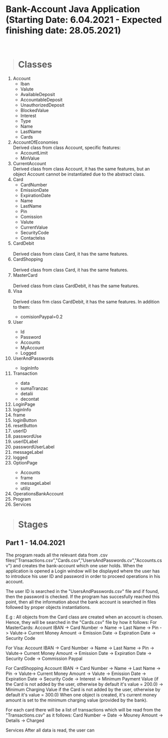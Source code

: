 # Bank-Account Java Application (Starting Date: 6.04.2021 - Expected finishing date: 28.05.2021)
<br/>

> # Classes

<ol>
 <li>Account
 <ul>
  <li>Iban</li>
  <li>Valute</li>
  <li>AvailableDeposit</li>
  <li>AccountableDeposit</li>
  <li>UnauthorizedDeposit</li>
  <li>BlockedValue</li>
  <li>Interest</li>
  <li>Type</li>
  <li>Name</li>
  <li>LastName</li>
  <li>Cards</li>
 </ul>
 </li>
 <li>AccountOfEconomies
  <br/>Derived class from class Account, specific features:
 <ul>
  <li>AccountLimit</li>
  <li>MinValue</li>
 </ul>
 </li>
 <li>CurrentAccount
 <br/>Derived class from class Account, it has the same features, but an object Account cannot be instantiated due to the abstract class.
 </li>
 <li>Card
  <ul>
   <li>CardNumber</li>
   <li>EmissionDate</li>
   <li>ExpirationDate</li>
   <li>Name</li>
   <li>LastName</li>
   <li>Pin</li>
   <li>Comission</li>
   <li>Valute</li>
   <li>CurrentValue</li>
   <li>SecurityCode</li>
   <li>Contactelss</li>
  </ul>
 </li>
 <li>CardDebit</li>
  <br/>Derived class from class Card, it has the same features.
 <li>CardShopping</li>
  <br/>Derived class from class Card, it has the same features.
 <li>MasterCard</li>
  <br/>Derived class from class CardDebit, it has the same features.
 <li>Visa</li>
  <br/>Derived class frm class CardDebit, it has the same features. In addition to them:
 <ul>
  <li>comisionPaypal=0.2</li>
 </ul>
 <li>User</li>
 <ul>
   <li>Id</li>
   <li>Password</li>
   <li>Accounts</li>
   <li>MyAccount</li>
   <li>Logged</li>
 </ul>
 <li>UserAndPasswords</li>
 <ul>
  <li>loginInfo</li>
 </ul>
 <li>Transaction</li>
 <ul>
   <li>data</li>
   <li>sumaTranzac</li>
    <li>detalii</li>
    <li>decontat</li>
 </ul>
 <li>LoginPage</li>
  <li>loginInfo</li>
   <li>frame</li>
   <li>loginButton</li>
   <li>resetButton</li>
    <li>userID</li>
    <li>passwordUse</li>
    <li>userIDLabel</li>
    <li>passwordUserLabel</li>
    <li>messageLabel</li>
    <li>logged</li>
 <li>OptionPage</li>
 <ul>
  <li>Accounts</li>
  <li>frame</li>
   <li>messageLabel</li>
   <li>utiliz</li>
 </ul>
 <li>OperationsBankAccount</li>
 <li>Program</li>
 <li>Services</li>
</ol>

> # Stages

## Part 1 - 14.04.2021
The program reads all the relevant data from .csv files("Transactions.csv","Cards.csv","UsersAndPasswords.cv","Accounts.csv") and creates the bank-account which one user holds. 
When the application is opened a Login window will be displayed where the user has to introduce his user ID and password in order to proceed operations in his account.

The user ID is searched in the "UsersAndPasswords.csv" file and if found, then the password is checked. If the program has succesfully reached this point, then all the information about the bank account is searched in files followed by proper objects instantiations.

E.g : All objects from the Card class are created when an account is chosen. Hence, they will be searched in the "Cards.csv" file by how it follows:
For MasterCards:
   Account IBAN -> Card Number -> Name -> Last Name -> Pin -> Valute-> Current Money Amount -> Emission Date -> Expiration Date -> Security Code
   
For Visa:
  Account IBAN -> Card Number -> Name -> Last Name -> Pin -> Valute-> Current Money Amount -> Emission Date -> Expiration Date -> Security Code -> Commission Paypal
  
For CardShopping
   Account IBAN -> Card Number -> Name -> Last Name -> Pin -> Valute-> Current Money Amount -> Valute -> Emission Date -> Expiration Date -> Security Code -> Interest -> Minimum Payment Value (if the Card is not added by the user, otherwise by default it's value = 200.0) -> Minimum Charging Value if the Card is not added by the user, otherwise by default it's value = 300.0)
   When one object is created, it's current money amount is set to the minimum charging value (provided by the bank). 
  
 For each card there will be a list of transactions which will be read from the "Transactions.csv" as it follows:
  Card Number -> Date -> Mouney Amount -> Details -> Charged

Services
 After all data is read, the user can 
 
